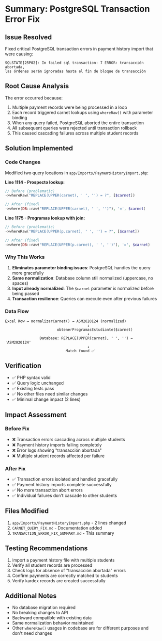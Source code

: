 # Summary: PostgreSQL Transaction Error Fix

## Issue Resolved
Fixed critical PostgreSQL transaction errors in payment history import that were causing:
```
SQLSTATE[25P02]: In failed sql transaction: 7 ERROR: transacción abortada, 
las órdenes serán ignoradas hasta el fin de bloque de transacción
```

## Root Cause Analysis
The error occurred because:
1. Multiple payment records were being processed in a loop
2. Each record triggered carnet lookups using `whereRaw()` with parameter binding
3. When any query failed, PostgreSQL aborted the entire transaction
4. All subsequent queries were rejected until transaction rollback
5. This caused cascading failures across multiple student records

## Solution Implemented

### Code Changes
Modified two query locations in `app/Imports/PaymentHistoryImport.php`:

**Line 1114 - Prospecto lookup:**
```php
// Before (problematic)
->whereRaw("REPLACE(UPPER(carnet), ' ', '') = ?", [$carnet])

// After (fixed)
->where(DB::raw("REPLACE(UPPER(carnet), ' ', '')"), '=', $carnet)
```

**Line 1175 - Programas lookup with join:**
```php
// Before (problematic)
->whereRaw("REPLACE(UPPER(p.carnet), ' ', '') = ?", [$carnet])

// After (fixed)
->where(DB::raw("REPLACE(UPPER(p.carnet), ' ', '')"), '=', $carnet)
```

### Why This Works
1. **Eliminates parameter binding issues**: PostgreSQL handles the query more gracefully
2. **Same normalization**: Database column still normalized (uppercase, no spaces)
3. **Input already normalized**: The `$carnet` parameter is normalized before being passed
4. **Transaction resilience**: Queries can execute even after previous failures

### Data Flow
```
Excel Row → normalizarCarnet() → ASM2020124 (normalized)
                                      ↓
                        obtenerProgramasEstudiante($carnet)
                                      ↓
                Database: REPLACE(UPPER(carnet), ' ', '') = 'ASM2020124'
                                      ↓
                            Match found ✅
```

## Verification
- ✅ PHP syntax valid
- ✅ Query logic unchanged
- ✅ Existing tests pass
- ✅ No other files need similar changes
- ✅ Minimal change impact (2 lines)

## Impact Assessment

### Before Fix
- ❌ Transaction errors cascading across multiple students
- ❌ Payment history imports failing completely
- ❌ Error logs showing "transacción abortada"
- ❌ Multiple student records affected per failure

### After Fix
- ✅ Transaction errors isolated and handled gracefully
- ✅ Payment history imports complete successfully
- ✅ No more transaction abort errors
- ✅ Individual failures don't cascade to other students

## Files Modified
1. `app/Imports/PaymentHistoryImport.php` - 2 lines changed
2. `CARNET_QUERY_FIX.md` - Documentation added
3. `TRANSACTION_ERROR_FIX_SUMMARY.md` - This summary

## Testing Recommendations
1. Import a payment history file with multiple students
2. Verify all student records are processed
3. Check logs for absence of "transacción abortada" errors
4. Confirm payments are correctly matched to students
5. Verify kardex records are created successfully

## Additional Notes
- No database migration required
- No breaking changes to API
- Backward compatible with existing data
- Same normalization behavior maintained
- Other `whereRaw()` usages in codebase are for different purposes and don't need changes
